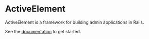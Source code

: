 # ActiveElement

ActiveElement is a framework for building admin applications in Rails.

See the [documentation](https://docs.bob.frl/active_element) to get started.
